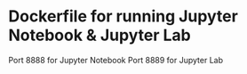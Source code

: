 # Dockerfile for running Jupyter Notebook & Jupyter Lab

Port 8888 for Jupyter Notebook
Port 8889 for Jupyter Lab
